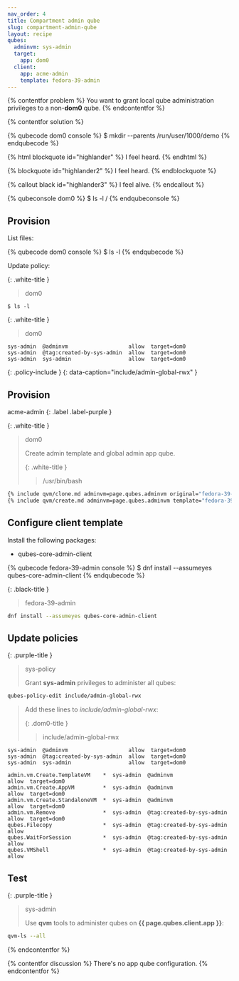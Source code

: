 ```yaml
---
nav_order: 4
title: Compartment admin qube
slug: compartment-admin-qube
layout: recipe
qubes:
  adminvm: sys-admin
  target:
    app: dom0
  client:
    app: acme-admin
    template: fedora-39-admin
---
```


{% contentfor problem %}
You want to grant local qube administration privileges to a non-**dom0** qube.
{% endcontentfor %}

{% contentfor solution %}

{% qubecode dom0 console %}
$ mkdir --parents /run/user/1000/demo
{% endqubecode %}

{% html blockquote id="highlander" %}
I feel heard.
{% endhtml %}

{% blockquote id="highlander2" %}
I feel heard.
{% endblockquote %}

{% callout black id="highlander3" %}
I feel alive.
{% endcallout %}

{% qubeconsole dom0 %}
$ ls -l /
{% endqubeconsole %}

## Provision

List files:

{% qubecode dom0 console %}
$ ls -l
{% endqubecode %}

Update policy:

{: .white-title }
> dom0
```console
$ ls -l
```

{: .white-title }
> dom0
```
sys-admin  @adminvm                   allow  target=dom0
sys-admin  @tag:created-by-sys-admin  allow  target=dom0
sys-admin  sys-admin                  allow  target=dom0
```
{: .policy-include }
{: data-caption="include/admin-global-rwx" }



## Provision
acme-admin
{: .label .label-purple }

{: .white-title }
> dom0
> 
> Create admin template and global admin app qube.
> 
> {: .white-title }
>> /usr/bin/bash
```bash
{% include qvm/clone.md adminvm=page.qubes.adminvm original="fedora-39-xfce" clone=page.qubes.client.template -%}
{% include qvm/create.md adminvm=page.qubes.adminvm template="fedora-39-admin" label="purple" class="AppVM" qube=page.qubes.client.template -%}
```

## Configure client template

Install the following packages:

- qubes-core-admin-client

{% qubecode fedora-39-admin console %}
$ dnf install --assumeyes qubes-core-admin-client
{% endqubecode %}

{: .black-title }
> fedora-39-admin
> 
```bash
dnf install --assumeyes qubes-core-admin-client
```

## Update policies

{: .purple-title }
> sys-policy
> 
> Grant **sys-admin** privileges to administer all qubes:
```bash
qubes-policy-edit include/admin-global-rwx
```
> Add these lines to _include/admin-global-rwx_:
> 
> {: .dom0-title }
>> include/admin-global-rwx
>>
```
sys-admin  @adminvm                   allow  target=dom0
sys-admin  @tag:created-by-sys-admin  allow  target=dom0
sys-admin  sys-admin                  allow  target=dom0
```
> 
    admin.vm.Create.TemplateVM    *  sys-admin  @adminvm                   allow  target=dom0
    admin.vm.Create.AppVM         *  sys-admin  @adminvm                   allow  target=dom0
    admin.vm.Create.StandaloneVM  *  sys-admin  @adminvm                   allow  target=dom0
    admin.vm.Remove               *  sys-admin  @tag:created-by-sys-admin  allow  target=dom0
    qubes.Filecopy                *  sys-admin  @tag:created-by-sys-admin  allow
    qubes.WaitForSession          *  sys-admin  @tag:created-by-sys-admin  allow
    qubes.VMShell                 *  sys-admin  @tag:created-by-sys-admin  allow

## Test

{: .purple-title }
> sys-admin
> 
> Use **qvm** tools to administer qubes on **{{ page.qubes.client.app }}**:
```bash
qvm-ls --all
```
{% endcontentfor %}

{% contentfor discussion %}
There's no app qube configuration.
{% endcontentfor %}
